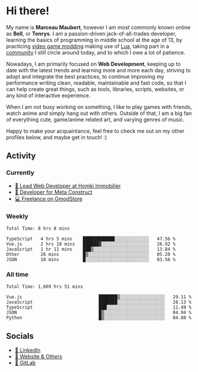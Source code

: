 # Hi there!

My name is **Marceau Maubert**, however I am most commonly known online as **Bell**, or **Tenrys**. I am a passion-driven jack-of-all-trades developer, learning the basics of programming in middle school at the age of 13, by practicing [video game modding](https://garrysmod.com) making use of [Lua](https://lua.org), taking part in a [community](https://metastruct.net) I still circle around today, and to which I owe a lot of patience.

Nowadays, I am primarily focused on **Web Development**, keeping up to date with the latest trends and learning more and more each day, striving to adopt  and integrate the best practices, to continue improving my performance writing clean, readable, maintainable and fast code, so that I can help create great things, such as tools, libraries, scripts, websites, or any kind of interactive experience.

When I am not busy working on something, I like to play games with friends, watch anime and simply hang out with others. Outside of that, I am a big fan of everything cute, game/anime related art, and varying genres of music.

Happy to make your acquaintance, feel free to check me out on my other profiles below, and maybe get in touch! :)

## Activity

### Currently

- [🏢 Lead Web Developer at Homki Immobilier](https://homki-immobilier.com)
- [🎈 Developer for Meta Construct](https://metastruct.net)
- [💻 Freelance on GmodStore](https://www.gmodstore.com/users/Tenrys)

### Weekly
<!--START_SECTION:wakaWeekly-->

```text
Total Time: 8 hrs 8 mins

TypeScript   4 hrs 5 mins    ████████████░░░░░░░░░░░░░   47.56 %
Vue.js       2 hrs 18 mins   ██████▓░░░░░░░░░░░░░░░░░░   26.92 %
JavaScript   1 hr 11 mins    ███▒░░░░░░░░░░░░░░░░░░░░░   13.84 %
Other        26 mins         █▒░░░░░░░░░░░░░░░░░░░░░░░   05.20 %
JSON         18 mins         █░░░░░░░░░░░░░░░░░░░░░░░░   03.56 %
```

<!--END_SECTION:wakaWeekly-->

### All time
<!--START_SECTION:wakaTotal-->

```text
Total Time: 1,669 hrs 51 mins

Vue.js                             ███████▒░░░░░░░░░░░░░░░░░   29.11 %
JavaScript                         ███████░░░░░░░░░░░░░░░░░░   28.13 %
TypeScript                         ███░░░░░░░░░░░░░░░░░░░░░░   11.49 %
JSON                               █▒░░░░░░░░░░░░░░░░░░░░░░░   04.94 %
Python                             █▒░░░░░░░░░░░░░░░░░░░░░░░   04.80 %
```

<!--END_SECTION:wakaTotal-->

## Socials

- [👔 LinkedIn](https://www.linkedin.com/in/marceau-maubert)
- [🔗 Website & Others](https://bell.moe)
- [🦊 GitLab](https://gitlab.com/Tenrys)

